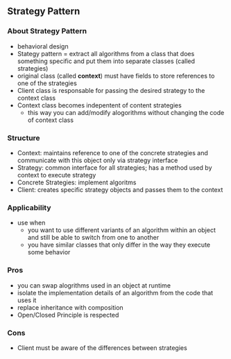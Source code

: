 ## Strategy Pattern
### About Strategy Pattern
* behavioral design
* Stategy pattern = extract all algorithms from a class that does something specific and put them into separate classes (called strategies)
* original class (called **context**) must have fields to store references to one of the strategies
* Client class is responsable for passing the desired strategy to the context class
* Context class becomes indepentent of content strategies
  - this way you can add/modify alogorithms without changing the code of context class
### Structure
* Context: maintains reference to one of the concrete strategies and communicate with this object only via strategy interface
* Strategy: common interface for all strategies; has a method used by context to execute strategy
* Concrete Strategies: implement algoritms
* Client: creates specific strategy objects and passes them to the context

### Applicability
* use when
  - you want to use different variants of an algorithm within an object and still be able to switch from one to another
  - you have similar classes that only differ in the way they execute some behavior

### Pros
* you can swap alogrithms used in an object at runtime
* isolate the implementation details of an algorithm from the code that uses it
* replace inheritance with composition
* Open/Closed Principle is respected

### Cons
* Client must be aware of the differences between strategies